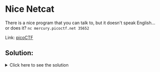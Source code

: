 # Nice Netcat

There is a nice program that you can talk to, but it doesn't speak English... or does it? `nc mercury.picoctf.net 35652`

Link: [picoCTF](https://play.picoctf.org/practice/challenge/156?page=1&search=)

## Solution:

<details>
	<summary>Click here to see the solution</summary>

1.  Running the command will display a sequence of numbers. Lets's copy them in a file and see if we can find a pattern.

2.  The numbers are in the range of 0 to 255. This is the range of ASCII characters. Let's convert the numbers to ASCII characters.

3.  The flag is `picoCTF{g00d_k1tty!_n1c3_k1tty!_9b3b7392}`.

All the code can be found in [solve.py](./solve.py)

</details>
